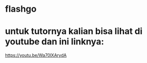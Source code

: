 # flashgo
# untuk tutornya kalian bisa lihat di youtube dan ini linknya:

https://youtu.be/Wa70lXArydA
